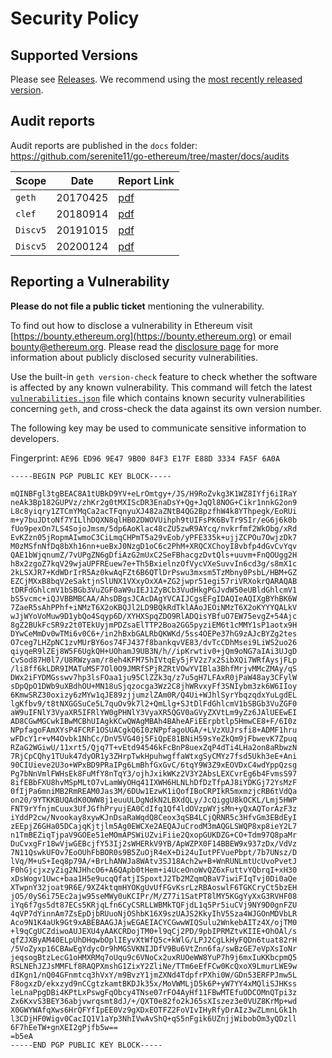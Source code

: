 # Security Policy

## Supported Versions

Please see [Releases](https://github.com/serenite11/go-ethereum/releases). We recommend using the [most recently released version](https://github.com/serenite11/go-ethereum/releases/latest).

## Audit reports

Audit reports are published in the `docs` folder: https://github.com/serenite11/go-ethereum/tree/master/docs/audits 

| Scope | Date | Report Link |
| ------- | ------- | ----------- |
| `geth` | 20170425 | [pdf](https://github.com/serenite11/go-ethereum/blob/master/docs/audits/2017-04-25_Geth-audit_Truesec.pdf) |
| `clef` | 20180914 | [pdf](https://github.com/serenite11/go-ethereum/blob/master/docs/audits/2018-09-14_Clef-audit_NCC.pdf) |
| `Discv5` | 20191015 | [pdf](https://github.com/serenite11/go-ethereum/blob/master/docs/audits/2019-10-15_Discv5_audit_LeastAuthority.pdf) |
| `Discv5` | 20200124 | [pdf](https://github.com/serenite11/go-ethereum/blob/master/docs/audits/2020-01-24_DiscV5_audit_Cure53.pdf) |

## Reporting a Vulnerability

**Please do not file a public ticket** mentioning the vulnerability.

To find out how to disclose a vulnerability in Ethereum visit [https://bounty.ethereum.org](https://bounty.ethereum.org) or email bounty@ethereum.org. Please read the [disclosure page](https://github.com/serenite11/go-ethereum/security/advisories?state=published) for more information about publicly disclosed security vulnerabilities.

Use the built-in `geth version-check` feature to check whether the software is affected by any known vulnerability. This command will fetch the latest [`vulnerabilities.json`](https://geth.ethereum.org/docs/vulnerabilities/vulnerabilities.json) file which contains known security vulnerabilities concerning `geth`, and cross-check the data against its own version number.

The following key may be used to communicate sensitive information to developers.

Fingerprint: `AE96 ED96 9E47 9B00 84F3 E17F E88D 3334 FA5F 6A0A`

```
-----BEGIN PGP PUBLIC KEY BLOCK-----

mQINBFgl3tgBEAC8A1tUBkD9YV+eLrOmtgy+/JS/H9RoZvkg3K1WZ8IYfj6iIRaY
neAk3Bp182GUPVz/zhKr2g0tMXIScDR3EnaDsY+Qg+JqQl8NOG+Cikr1nnkG2on9
L8c8yiqry1ZTCmYMqCa2acTFqnyuXJ482aZNtB4QG2BpzfhW4k8YThpegk/EoRUi
m+y7buJDtoNf7YILlhDQXN8qlHB02DWOVUihph9tUIFsPK6BvTr9SIr/eG6j6k0b
fUo9pexOn7LS4SojoJmsm/5dp6AoKlac48cZU5zwR9AYcq/nvkrfmf2WkObg/xRd
EvKZzn05jRopmAIwmoC3CiLmqCHPmT5a29vEob/yPFE335k+ujjZCPOu7OwjzDk7
M0zMSfnNfDq8bXh16nn+ueBxJ0NzgD1oC6c2PhM+XRQCXChoyI8vbfp4dGvCvYqv
QAE1bWjqnumZ/7vUPgZN6gDfiAzG2mUxC2SeFBhacgzDvtQls+uuvm+FnQOUgg2H
h8x2zgoZ7kqV29wjaUPFREuew7e+Th5BxielnzOfVycVXeSuvvIn6cd3g/s8mX1c
2kLSXJR7+KdWDrIrR5Az0kwAqFZt6B6QTlDrPswu3mxsm5TzMbny0PsbL/HBM+GZ
EZCjMXxB8bqV2eSaktjnSlUNX1VXxyOxXA+ZG2jwpr51egi57riVRXokrQARAQAB
tDRFdGhlcmV1bSBGb3VuZGF0aW9uIEJ1ZyBCb3VudHkgPGJvdW50eUBldGhlcmV1
bS5vcmc+iQJVBBMBCAA/AhsDBgsJCAcDAgYVCAIJCgsEFgIDAQIeAQIXgBYhBK6W
7ZaeR5sAhPPhf+iNMzT6X2oKBQJl2LD9BQkRdTklAAoJEOiNMzT6X2oKYYYQALkV
wJjWYoVoMuw9D1ybQo4Sqyp6D/XYHXSpqZDO9RlADQisYBfuO7EW75evgZ+54Ajc
8gZ2BUkFcSR9z2t0TEkUyjmPDZsaElTTP2Boa2GG5pyziEM6t1cMMY1sP1aotx9H
DYwCeMmDv0wTMi6v0C6+/in2hBxbGALRbQKWKd/5ss4OEPe37hG9zAJcBYZg2tes
O7ceg7LHZpNC1zvMUrBY6os74FJ437f8bankqvVE83/dvTcCDhMsei9LiWS2uo26
qiyqeR9lZEj8W5F6UgkQH+UOhamJ9UB3N/h//ipKrwtiv0+jQm9oNG7aIAi3UJgD
CvSod87H0l7/U8RWzyam/r8eh4KFM75hIVtqEy5jFV2z7x2SibXQi7WRfAysjFLp
/li8ff6kLDR9IMATuMSF7Ol0O9JMRfSPjRZRtVOwYVIBla3BhfMrjvMMcZMAy/qS
DWx2iFYDMGsswv7hp3lsFOaa1ju95ClZZk3q/z7u5gH7LFAxR0jPaW48ay3CFylW
sDpQpO1DWb9uXBdhOU+MN18uSjqzocga3Wz2C8jhWRvxyFf3SNIybm3zk6W6IIoy
6KmwSRZ30oxizy6zMYw1qJE89zjjumzlZAm0R/Q4Ui+WJhlSyrYbqzqdxYuLgdEL
lgKfbv9/t8tNXGGSuCe5L7quOv9k7l2+QmLlg+SJtDlFdGhlcmV1bSBGb3VuZGF0
aW9uIFNlY3VyaXR5IFRlYW0gPHNlY3VyaXR5QGV0aGVyZXVtLm9yZz6JAlUEEwEI
AD8CGwMGCwkIBwMCBhUIAgkKCwQWAgMBAh4BAheAFiEErpbtlp5HmwCE8+F/6I0z
NPpfagoFAmXYsP4FCRF1OSUACgkQ6I0zNPpfagoUGA/+LVzXUJrsfi8+ADMF1hru
wFDcY1r+vM4Ovbk1NhCc/DnV5VG40j5FiQpE81BNiH59sYeZkQm9jFbwevK7Zpuq
RZaG2WGiwU/11xrt5/Qjq7T+vEtd94546kFcBnP8uexZqP4dTi4LHa2on8aRbwzN
7RjCpCQhy1TUuk47dyOR1y3ZHrpTwkHpuhwgffaWtxgSyCMYz7fsd5Ukh3eE+Ani
90CIUieve2U3o+WPxBD9PRaIPg6LmBhfGxGvC/6tqY9W3Z9xEOVDxC4wdYppQzsg
Pg7bNnVmlFWHsEk8FuMfY8nTqY3/ojhJxikWKz2V3Y2AbsLEXCvrEg6b4FvmsS97
8ifEBbFXU8hvMSpMLtO7vLamWyOHq41IXWH6HLNLhDfDzTfpAJ8iYDKGj72YsMzF
0fIjPa6mniMB2RmREAM0Jas3M/6DUw1EzwK1iQofIBoCRPIkR5mxmzjcRB6tVdQa
on20/9YTKKBUQAdK0OWW8j1euuULDgNdkN2LBXdQLy/JcQiggU8kOCKL/Lmj5HWP
FNT9rYfnjmCuux3UfJGfhPryujEA0CdIfq1Qf4ldOVzpWYjsMn+yQxAQTorAzF3z
iYddP2cw/Nvookay8xywKJnDsaRaWqdQ8Ceox3qSB4LCjQRNR5c3HfvGm3EBdEyI
zEEpjZ6GHa05DCajqKjtjlm5Ag0EWCXe2AEQAJuCrodM3mAQGLSWQP8xp8ieY2L7
n1TmBEZiqTjpaV9GOEe51eMOmAPSWiUZviFiie2QxopGUKDZG+CO+Tdm97Q8paMr
DuCvxgFr18wVjwGEBcjfY53Ij2sWHERkV9YB/ApWZPX0F14BBEW9x937zDx/VdVz
7N11QswkUFOv7EoOUhFbBOR0s9B5ZuOjR4eX+Di24uIutPFVuePbpt/7b7UNsz/D
lVq/M+uS+Ieq8p79A/+BrLhANWJa8WAtv3SJ18Ach2w+B+WnRUNLmtUcUvoPvetJ
F0hGjcjxzyZig2NJHhcO6+A6QApb0tHem+i4UceOnoWvQZ6xFuttvYQbrqI+xH30
xDsWogv1Uwc+baa1H5e9ucqQfatjISpoxtJ2Tb2MZqmQBaV7iwiFIqTvj0Di0aQe
XTwpnY32joat9R6E/9XZ4ktqmHYOKgUvUfFGvKsrLzRBAoswlF6TGKCryCt5bzEH
jO5/0yS6i75Ec2ajw95seMWy0uKCIPr/M/Z77i1SatPT8lMY5KGgYyXxG3RVHF08
iYq6f7gs5dt87ECs5KRjqLfn6CyCSRLLWBMkTQFjdL1q5Pr5iuCVj9NY9D0gnFZU
4qVP7dYinnAm7ZsEpDjbRUuoNjOShbK16X9szUAJS2KkyIhV5Sza4WJGOnMDVbLR
Aco9N1K4aUk9Gt9xABEBAAGJAjwEGAEIACYCGwwWIQSulu2WnkebAITz4X/ojTM0
+l9qCgUCZdiwoAUJEXU4yAAKCRDojTM0+l9qCj2PD/9pbIPRMZtvKIIE+OhOAl/s
qfZJXByAM40ELpUhDHqwbOplIEyvXtWfQ5c+kWlG/LPJ2CgLkHyFQDn6tuat82rH
/5VoZyxp16CBAwEgYdycOr9hMGSVKNIJDfV9Bu6VtZnn6fa/swBzGE7eVpXsIoNr
jeqsogBtzLecG1oHMXRMq7oUqu9c6VNoCx2uxRUOeWW8YuP7h9j6mxIuKKbcpmQ5
RSLNEhJZJsMMFLf8RAQPXmshG1ZixY2ZliNe/TTm6eEfFCw0KcQxoX9LmurLWE9w
dIKgn1/nQ04GFnmtcq3hVxY/m9BvzY1jmZXNd4TdpfrPXhi0W/GDn53ERFPJmw5L
F8ogxzD/ekxzyd9nCCgtzkamtBKDJk35x/MoVWMLjD5k6P+yW7YY4xMQliSJHKss
leLnaPpgDBi4KPtLxPswgFqObcy4TNse07rFO4AyHf11FBwMTEfuODCOMnQTpi3z
Zx6KxvS3BEY36abjvwrqsmt8dJ/+/QXT0e82fo2kJ65sXIszez3e0VUZ8KrMp+wd
X0GWYWAfqXws6HrQFYfIpEE0Vz9gXDxEOTFZ2FoVIvIHyRfyDrAIz3wZLmnLGk1h
l3CDjHF0Wigv0CacIQ1V1aYp3NhIVwAvShQ+qS5nFgik6UZnjjWibobOm3yQDzll
6F7hEeTW+gnXEI2gPjfb5w==
=b5eA
-----END PGP PUBLIC KEY BLOCK-----
```
